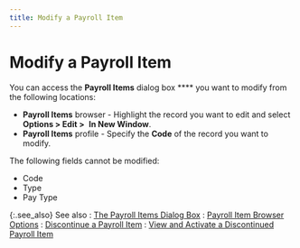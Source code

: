 ```yaml
---
title: Modify a Payroll Item
---
```


# Modify a Payroll Item


You can access the **Payroll Items**  dialog box **** you want to modify  from the following locations:

- **Payroll 
 Items** browser - Highlight the record you want to edit and select  **Options &gt; Edit &gt;**  **In New Window**.
- **Payroll 
 Items** profile - Specify the **Code**  of the record you want to modify.



The following fields cannot be modified:

- Code
- Type
- Pay Type



{:.see_also}
See also
: [The  Payroll Items Dialog Box]({{site.prl_baseurl}}/misc/the_payroll_items_profile_general.html)
: [Payroll  Item Browser Options]({{site.prl_baseurl}}/setup/payroll-items/setting-up-payroll-items/payroll_item_browser_options.html)
: [Discontinue  a Payroll Item]({{site.prl_baseurl}}/setup/payroll-items/setting-up-payroll-items/discontinuing_a_payroll_item.html)
: [View  and Activate a Discontinued Payroll Item]({{site.prl_baseurl}}/setup/payroll-items/setting-up-payroll-items/view_and_activate_a_discontinued_payroll_item.html)
